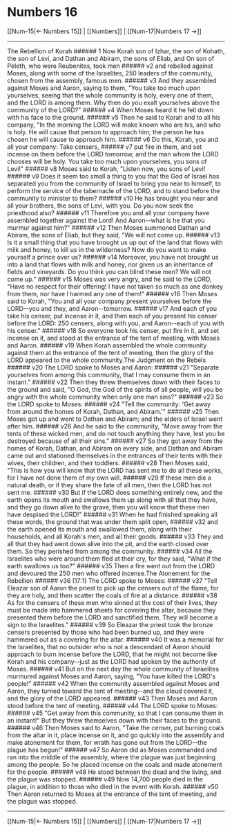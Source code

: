 # Numbers 16

[[Num-15|← Numbers 15]] | [[Numbers]] | [[Num-17|Numbers 17 →]]
***

The Rebellion of Korah ###### 1 Now Korah son of Izhar, the son of Kohath, the son of Levi, and Dathan and Abiram, the sons of Eliab, and On son of Peleth, who were Reubenites, took men ###### v2 and rebelled against Moses, along with some of the Israelites, 250 leaders of the community, chosen from the assembly, famous men. ###### v3 And they assembled against Moses and Aaron, saying to them, "You take too much upon yourselves, seeing that the whole community is holy, every one of them, and the LORD is among them. Why then do you exalt yourselves above the community of the LORD?" ###### v4 When Moses heard it he fell down with his face to the ground. ###### v5 Then he said to Korah and to all his company, "In the morning the LORD will make known who are his, and who is holy. He will cause that person to approach him; the person he has chosen he will cause to approach him. ###### v6 Do this, Korah, you and all your company: Take censers, ###### v7 put fire in them, and set incense on them before the LORD tomorrow, and the man whom the LORD chooses will be holy. You take too much upon yourselves, you sons of Levi!" ###### v8 Moses said to Korah, "Listen now, you sons of Levi! ###### v9 Does it seem too small a thing to you that the God of Israel has separated you from the community of Israel to bring you near to himself, to perform the service of the tabernacle of the LORD, and to stand before the community to minister to them? ###### v10 He has brought you near and all your brothers, the sons of Levi, with you. Do you now seek the priesthood also? ###### v11 Therefore you and all your company have assembled together against the Lord! And Aaron--what is he that you murmur against him?" ###### v12 Then Moses summoned Dathan and Abiram, the sons of Eliab, but they said, "We will not come up. ###### v13 Is it a small thing that you have brought us up out of the land that flows with milk and honey, to kill us in the wilderness? Now do you want to make yourself a prince over us? ###### v14 Moreover, you have not brought us into a land that flows with milk and honey, nor given us an inheritance of fields and vineyards. Do you think you can blind these men? We will not come up." ###### v15 Moses was very angry, and he said to the LORD, "Have no respect for their offering! I have not taken so much as one donkey from them, nor have I harmed any one of them!" ###### v16 Then Moses said to Korah, "You and all your company present yourselves before the LORD--you and they, and Aaron--tomorrow. ###### v17 And each of you take his censer, put incense in it, and then each of you present his censer before the LORD: 250 censers, along with you, and Aaron--each of you with his censer." ###### v18 So everyone took his censer, put fire in it, and set incense on it, and stood at the entrance of the tent of meeting, with Moses and Aaron. ###### v19 When Korah assembled the whole community against them at the entrance of the tent of meeting, then the glory of the LORD appeared to the whole community.The Judgment on the Rebels ###### v20 The LORD spoke to Moses and Aaron: ###### v21 "Separate yourselves from among this community, that I may consume them in an instant." ###### v22 Then they threw themselves down with their faces to the ground and said, "O God, the God of the spirits of all people, will you be angry with the whole community when only one man sins?" ###### v23 So the LORD spoke to Moses: ###### v24 "Tell the community: 'Get away from around the homes of Korah, Dathan, and Abiram.'" ###### v25 Then Moses got up and went to Dathan and Abiram; and the elders of Israel went after him. ###### v26 And he said to the community, "Move away from the tents of these wicked men, and do not touch anything they have, lest you be destroyed because of all their sins." ###### v27 So they got away from the homes of Korah, Dathan, and Abiram on every side, and Dathan and Abiram came out and stationed themselves in the entrances of their tents with their wives, their children, and their toddlers. ###### v28 Then Moses said, "This is how you will know that the LORD has sent me to do all these works, for I have not done them of my own will. ###### v29 If these men die a natural death, or if they share the fate of all men, then the LORD has not sent me. ###### v30 But if the LORD does something entirely new, and the earth opens its mouth and swallows them up along with all that they have, and they go down alive to the grave, then you will know that these men have despised the LORD!" ###### v31 When he had finished speaking all these words, the ground that was under them split open, ###### v32 and the earth opened its mouth and swallowed them, along with their households, and all Korah's men, and all their goods. ###### v33 They and all that they had went down alive into the pit, and the earth closed over them. So they perished from among the community. ###### v34 All the Israelites who were around them fled at their cry, for they said, "What if the earth swallows us too?" ###### v35 Then a fire went out from the LORD and devoured the 250 men who offered incense.The Atonement for the Rebellion ###### v36 (17:1) The LORD spoke to Moses: ###### v37 "Tell Eleazar son of Aaron the priest to pick up the censers out of the flame, for they are holy, and then scatter the coals of fire at a distance. ###### v38 As for the censers of these men who sinned at the cost of their lives, they must be made into hammered sheets for covering the altar, because they presented them before the LORD and sanctified them. They will become a sign to the Israelites." ###### v39 So Eleazar the priest took the bronze censers presented by those who had been burned up, and they were hammered out as a covering for the altar. ###### v40 It was a memorial for the Israelites, that no outsider who is not a descendant of Aaron should approach to burn incense before the LORD, that he might not become like Korah and his company--just as the LORD had spoken by the authority of Moses. ###### v41 But on the next day the whole community of Israelites murmured against Moses and Aaron, saying, "You have killed the LORD's people!" ###### v42 When the community assembled against Moses and Aaron, they turned toward the tent of meeting--and the cloud covered it, and the glory of the LORD appeared. ###### v43 Then Moses and Aaron stood before the tent of meeting. ###### v44 The LORD spoke to Moses: ###### v45 "Get away from this community, so that I can consume them in an instant!" But they threw themselves down with their faces to the ground. ###### v46 Then Moses said to Aaron, "Take the censer, put burning coals from the altar in it, place incense on it, and go quickly into the assembly and make atonement for them, for wrath has gone out from the LORD--the plague has begun!" ###### v47 So Aaron did as Moses commanded and ran into the middle of the assembly, where the plague was just beginning among the people. So he placed incense on the coals and made atonement for the people. ###### v48 He stood between the dead and the living, and the plague was stopped. ###### v49 Now 14,700 people died in the plague, in addition to those who died in the event with Korah. ###### v50 Then Aaron returned to Moses at the entrance of the tent of meeting, and the plague was stopped.

***
[[Num-15|← Numbers 15]] | [[Numbers]] | [[Num-17|Numbers 17 →]]
